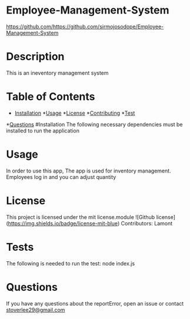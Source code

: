 
# Employee-Management-System
https://github.com/https://github.com/sirmojosodope/Employee-Management-System
# Description 
This is an ineventory management system

# Table of Contents
* [Installation](#installation)
*[Usage](#usage)
*[License](#lisense)
*[Contributing](#contributing)
*[Test](#tests)

*[Questions](#questions)
#Installation
The following necessary dependencies must be installed to run the application
# Usage
In order to use this app, The app is used for inventory management. Employees log in and you can adjust quantity 
# License 
This project is licensed under the mit license.module
![Github license] (https://img.shields.io/badge/license-mit-blue)
Contributors: Lamont
# Tests 
The following is needed to run the test: node index.js
# Questions 
If you have any questions about the reportError, open an issue or contact stoverlee29@gmail.com
